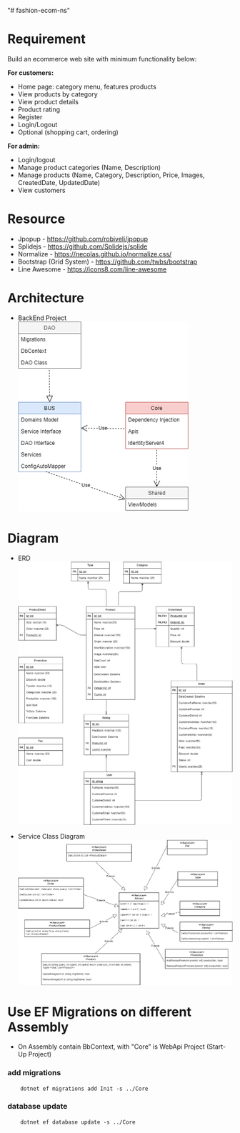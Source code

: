 "# fashion-ecom-ns"

# Requirement

Build an ecommerce web site with minimum functionality below:

**For customers:**

- Home page: category menu, features products
- View products by category
- View product details
- Product rating
- Register
- Login/Logout
- Optional (shopping cart, ordering)

**For admin:**

- Login/logout
- Manage product categories (Name, Description)
- Manage products (Name, Category, Description, Price, Images, CreatedDate, UpdatedDate)
- View customers

# Resource

- Jpopup - https://github.com/robiveli/jpopup
- Splidejs - https://github.com/Splidejs/splide
- Normalize - https://necolas.github.io/normalize.css/
- Bootstrap (Grid System) - https://github.com/twbs/bootstrap
- Line Awesome - https://icons8.com/line-awesome

# Architecture 
- BackEnd Project
![BackEnd Project](https://github.com/vtoan/fashion-ecom-ns/blob/bus/docs/Project%20Architecture.png)

# Diagram
- ERD
![Image Erd](https://github.com/vtoan/fashion-ecom-ns/blob/main/docs/fashion_ns_ecom_db.png)

- Service Class Diagram
![Image Service](https://github.com/vtoan/fashion-ecom-ns/blob/main/docs/service%20diagram.png)

# Use EF Migrations on different Assembly
- On Assembly contain BbContext, with "Core" is WebApi Project (Start-Up Project)
### add migrations
```
    dotnet ef migrations add Init -s ../Core
```
### database update
```
    dotnet ef database update -s ../Core
```



